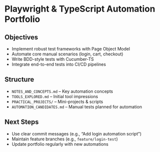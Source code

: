 # Playwright & TypeScript Automation Portfolio

## Objectives
- Implement robust test frameworks with Page Object Model  
- Automate core manual scenarios (login, cart, checkout)  
- Write BDD-style tests with Cucumber-TS  
- Integrate end-to-end tests into CI/CD pipelines

## Structure
- `NOTES_AND_CONCEPTS.md`      – Key automation concepts  
- `TOOLS_EXPLORED.md`          – Initial tool impressions  
- `PRACTICAL_PROJECTS/`        – Mini-projects & scripts  
- `AUTOMATION_CANDIDATES.md`   – Manual tests planned for automation  

## Next Steps
- Use clear commit messages (e.g., “Add login automation script”)  
- Maintain feature branches (e.g., `feature/login-test`)  
- Update portfolio regularly with new automations  
